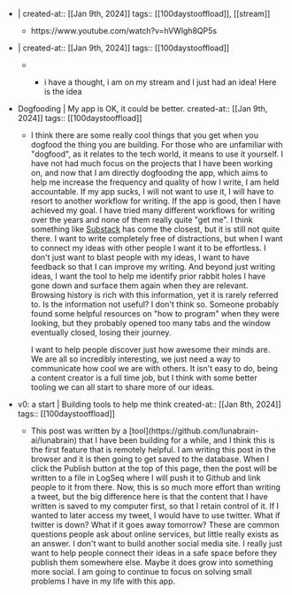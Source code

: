 -  | 
  created-at:: [[Jan 9th, 2024]]
  tags:: [[100daystooffload]], [[stream]]
	- <p>https://www.youtube.com/watch?v=hVWlgh8QP5s</p>

-  | 
  created-at:: [[Jan 9th, 2024]]
  tags:: [[100daystooffload]]
	- <ul><li><p>i have a thought, i am on my stream and I just had an idea! Here is the idea </p></li></ul>

- Dogfooding | My app is OK, it could be better.
  created-at:: [[Jan 9th, 2024]]
  tags:: [[100daystooffload]]
	- <p>I think there are some really cool things that you get when you dogfood the thing you are building. For those who are unfamiliar with "dogfood", as it relates to the tech world, it means to use it yourself. I have not had much focus on the projects that I have been working on, and now that I am directly dogfooding the app, which aims to help me increase the frequency and quality of how I write, I am held accountable. If my app sucks, I will not want to use it, I will have to resort to another workflow for writing. If the app is good, then I have achieved my goal. I have tried many different workflows for writing over the years and none of them really quite "get me". I think something like <a target="_blank" rel="noopener noreferrer nofollow" href="https://substack.com/">Substack</a> has come the closest, but it is still not quite there. I want to write completely free of distractions, but when I want to connect my ideas with other people I want it to be effortless. I don't just want to blast people with my ideas, I want to have feedback so that I can improve my writing. And beyond just writing ideas, I want the tool to help me identify prior rabbit holes I have gone down and surface them again when they are relevant. Browsing history is rich with this information, yet it is rarely referred to. Is the information not useful? I don't think so. Someone probably found some helpful resources on "how to program" when they were looking, but they probably opened too many tabs and the window eventually closed, losing their journey. </p><p></p><p>I want to help people discover just how awesome their minds are. We are all so incredibly interesting, we just need a way to communicate how cool we are with others. It isn't easy to do, being a content creator is a full time job, but I think with some better tooling we can all start to share more of our ideas.</p>

- v0: a start | Building tools to help me think
  created-at:: [[Jan 8th, 2024]]
  tags:: [[100daystooffload]]
	- <p>This post was written by a [tool](https://github.com/lunabrain-ai/lunabrain) that I have been building for a while, and I think this is the first feature that is remotely helpful. I am writing this post in the browser and it is then going to get saved to the database. When I click the Publish button at the top of this page, then the post will be written to a file in LogSeq where I will push it to Github and link people to it from there. Now, this is so much more effort than writing a tweet, but the big difference here is that the content that I have written is saved to my computer first, so that I retain control of it. If I wanted to later access my tweet, I would have to use twitter. What if twitter is down? What if it goes away tomorrow? These are common questions people ask about online services, but little really exists as an answer. I don't want to build another social media site. I really just want to help people connect their ideas in a safe space before they publish them somewhere else. Maybe it does grow into something more social. I am going to continue to focus on solving small problems I have in my life with this app.</p>

